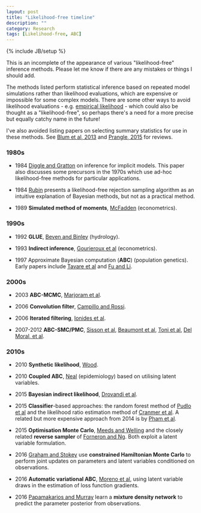 ```yaml
---
layout: post
title: "Likelihood-free timeline"
description: ""
category: Research
tags: [Likelihood-free, ABC]
---
```

{% include JB/setup %}

This is an incomplete of the appearance of various "likelihood-free" inference methods.
Please let me know if there are any mistakes or things I should add.

The methods listed perform statistical inference based on repeated model simulations rather than likelihood evaluations, which are expensive or impossible for some complex models.
There are some other ways to avoid likelihood evaluations - e.g. [empirical likelihood](http://www.pnas.org/content/110/4/1321.short) - which could also be thought as a "likelihood-free", so perhaps there's a need for a more precise but equally catchy name in the future!

I've also avoided listing papers on selecting summary statistics for use in these methods.
See [Blum et al, 2013](http://projecteuclid.org/euclid.ss/1369147911) and [Prangle, 2015](http://arxiv.org/abs/1512.05633) for reviews.

### 1980s

- 1984 [Diggle and Gratton](http://www.jstor.org/stable/2345504) on inference for implicit models. This paper also discusses some precursors in the 1970s which use ad-hoc likelihood-free methods for particular applications.

- 1984 [Rubin](http://projecteuclid.org/euclid.aos/1176346785) presents a likelihood-free rejection sampling algorithm as an intuitive explanation of Bayesian methods, but not as a practical method.

- 1989 **Simulated method of moments**, [McFadden](http://www.jstor.org/stable/1913621) (econometrics).

### 1990s

- 1992 **GLUE**, [Beven and Binley](http://onlinelibrary.wiley.com/doi/10.1002/hyp.3360060305/abstract) (hydrology).

- 1993 **Indirect inference**, [Gourieroux et al](http://onlinelibrary.wiley.com/doi/10.1002/jae.3950080507/abstract) (econometrics).

- 1997 Approximate Bayesian computation (**ABC**) (population genetics). Early papers include [Tavare et al](http://www.genetics.org/content/145/2/505.short) and [Fu and Li](http://mbe.oxfordjournals.org/content/14/2/195.short).

### 2000s

- 2003 **ABC-MCMC**, [Marjoram et al](http://www.pnas.org/content/100/26/15324.full).

- 2006 **Convolution filter**, [Campillo and Rossi](http://ieeexplore.ieee.org/xpls/abs_all.jsp?arnumber=4177291).

- 2006 **Iterated filtering**, [Ionides et al](http://www.pnas.org/content/103/49/18438.short).

- 2007-2012 **ABC-SMC/PMC**, [Sisson et al](http://www.pnas.org/content/104/6/1760.full), [Beaumont et al](http://biomet.oxfordjournals.org/content/96/4/983), [Toni et al](http://rsif.royalsocietypublishing.org/content/6/31/187), [Del Moral, et al](http://link.springer.com/article/10.1007/s11222-011-9271-y).

### 2010s

- 2010 **Synthetic likelihood**, [Wood](http://www.nature.com/nature/journal/v466/n7310/abs/nature09319.html).

- 2010 **Coupled ABC**, [Neal](http://link.springer.com/article/10.1007/s11222-010-9216-x) (epidemiology) based on utilising latent variables.

- 2015 **Bayesian indirect likelihood**, [Drovandi et al](http://projecteuclid.org/euclid.ss/1425492441).

- 2015 **Classifier**-based approaches: the random forest method of [Pudlo et al](http://bioinformatics.oxfordjournals.org/content/early/2015/12/23/bioinformatics.btv684.abstract) and the likelihood ratio estimation method of [Cranmer et al](http://arxiv.org/abs/1506.02169). A related but more expensive approach from 2014 is by [Pham et al](http://onlinelibrary.wiley.com/doi/10.1002/sta4.56/abstract).

- 2015 **Optimisation Monte Carlo**, [Meeds and Welling](http://papers.nips.cc/paper/5881-optimization-monte-carlo-efficient-and-embarrassingly-parallel-likelihood-free-inference) and the closely related **reverse sampler** of [Forneron and Ng](http://arxiv.org/abs/1506.04017).
Both exploit a latent variable formulation.

- 2016 [Graham and Stokey](http://arxiv.org/abs/1605.07826) use **constrained Hamiltonian Monte Carlo** to perform joint updates on parameters and latent variables conditioned on observations.

- 2016 **Automatic variational ABC**, [Moreno et al](https://arxiv.org/abs/1606.08549), using latent
variable draws in the estimation of loss function gradients.

- 2016 [Papamakarios and Murray](http://arxiv.org/abs/1605.06376) learn a **mixture density network** to predict the parameter posterior from observations.
